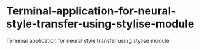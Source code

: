 # Terminal-application-for-neural-style-transfer-using-stylise-module

Terminal application for neural style transfer using stylise module
